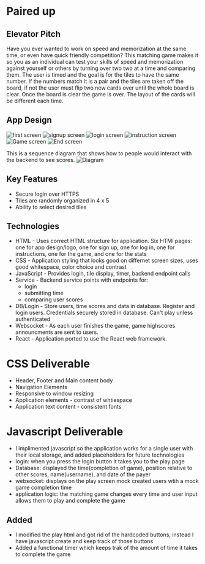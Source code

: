 # Paired up
## Elevator Pitch
Have you ever wanted to work on speed and memorization at the same time, or even have quick friendly competition? This matching game makes it so you as an individual can test your skills of speed and memorization against yourself or others by turning over two two at a time and comparing them. The user is timed and the goal is for the tiles to have the same number. If the numbers match it is a pair and the tiles are taken off the board, if not the user must flip two new cards over until the whole board is clear. Once the board is clear the game is over. The layout of the cards will be different each time.
## App Design
![first screen](https://github.com/chasetheterrible/CS260-startup/blob/main/Screen%20Shot%202024-01-15%20at%209.59.49%20PM.png)
![signup screen](https://github.com/chasetheterrible/CS260-startup/blob/main/Screen%20Shot%202024-01-15%20at%209.59.58%20PM.png)
![login screen](https://github.com/chasetheterrible/CS260-startup/blob/main/Screen%20Shot%202024-01-15%20at%2010.00.12%20PM.png)
![instruction screen](https://github.com/chasetheterrible/CS260-startup/blob/main/Screen%20Shot%202024-01-15%20at%2010.00.24%20PM.png)
![Game screen](https://github.com/chasetheterrible/CS260-startup/blob/main/Screen%20Shot%202024-01-15%20at%2010.00.32%20PM.png)
![End screen](https://github.com/chasetheterrible/CS260-startup/blob/main/Screen%20Shot%202024-01-15%20at%2010.00.48%20PM.png)

This is a sequence diagram that shows how to people would interact with the backend to see scores.
![Diagram](https://github.com/chasetheterrible/CS260-startup/blob/main/Sequence%20diagram.png)

## Key Features
* Secure login over HTTPS
* Tiles are randomly organized in 4 x 5
* Ability to select desired tiles

## Technologies
* HTML - Uses correct HTML structure for application. Six HTMl pages: one for app design/logo, one for sign up, one for log in, one for instructions, one for the game, and one for the stats
* CSS - Application styling that looks good on differnet screen sizes, uses good whitespace, color choice and contrast
* JavaScript - Provides login, tile display, timer, backend endpoint calls
* Service - Backend service points with endpoints for:
  * login
  * submitting time
  * comparing user scores
* DB/Login - Store users, time scores and data in database. Register and login users. Credentials securely stored in database. Can't play unless authenticated
* Websocket - As each user finishes the game, game highscores announcments are sent to users.
* React - Application ported to use the React web framework.


# CSS Deliverable
* Header, Footer and Main content body
* Navigation Elements
* Responsive to window resizing
* Application elements - contrast of whtiespace
* Application text content - consistent fonts

# Javascript Deliverable
* I implimented javascript so the application works for a single user with their local storage, and added placeholders for future technologies
* login: when you press the login button it takes you to the play page
* Database: displayed the time(completion of game), position relative to other scores, name(username), and date of the payer
* websocket: displays on the play screen mock created users wtih a mock game completion time
* application logic: the matching game changes every time and user input allows them to play and complete the game
## **Added**
* I modified the play html and got rid of the hardcoded buttons, instead I have javascript create and keep track of those buttons
* Added a functional timer which keeps trak of the amount of time it takes to complete the game
